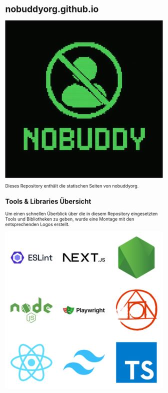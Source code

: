 # nobuddyorg.github.io

![nobuddy logo](web-buddy/public/nobuddy_logo.webp)

Dieses Repository enthält die statischen Seiten von nobuddyorg.

## Tools & Libraries Übersicht

Um einen schnellen Überblick über die in diesem Repository eingesetzten Tools und Bibliotheken zu geben, wurde eine Montage mit den entsprechenden Logos erstellt.

![Tools & Libraries Übersicht](logo_tools_libs_small.png)
